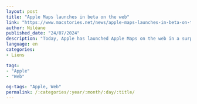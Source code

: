```yaml
---
layout: post
title: "Apple Maps launches in beta on the web"
link: "https://www.macstories.net/news/apple-maps-launches-in-beta-on-the-web"
author: Niléane
published_date: "24/07/2024"
description: "Today, Apple has launched Apple Maps on the web in a surprise announcement. This beta version of Apple Maps on the web is accessible via the url beta.maps.apple.com, and is said by the company to be compatible with Google Chrome, Safari, and Microsoft Edge on Windows. Additionally, developers will now be able to link out to Apple Maps on the web using MapKit JS."
language: en
categories:
- Liens

tags:
- "Apple"
- "Web"

og-tags: "Apple, Web"
permalink: /:categories/:year/:month/:day/:title/
---
```


